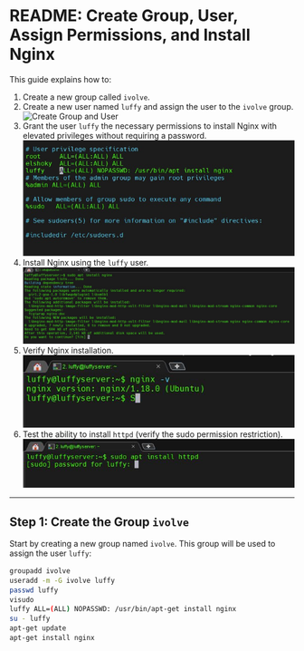 
# README: Create Group, User, Assign Permissions, and Install Nginx

This guide explains how to:
1. Create a new group called `ivolve`.
2. Create a new user named `luffy` and assign the user to the `ivolve` group.
 ![Create Group and User](images/1.jpg)
3. Grant the user `luffy` the necessary permissions to install Nginx with elevated privileges without requiring a password.
    ![Grant Permissions](task01/images/2.jpg)
4. Install Nginx using the `luffy` user.
    ![Install Nginx](task01/images/3.jpg)
5. Verify Nginx installation.
    ![Verify Installation](task01/images/4.jpg)
6. Test the ability to install `httpd` (verify the sudo permission restriction).
    ![Test Permissions](task01/images/5.jpg)

---

## Step 1: Create the Group `ivolve`

Start by creating a new group named `ivolve`. This group will be used to assign the user `luffy`:

```bash
groupadd ivolve
useradd -m -G ivolve luffy
passwd luffy
visudo
luffy ALL=(ALL) NOPASSWD: /usr/bin/apt-get install nginx
su - luffy
apt-get update
apt-get install nginx
